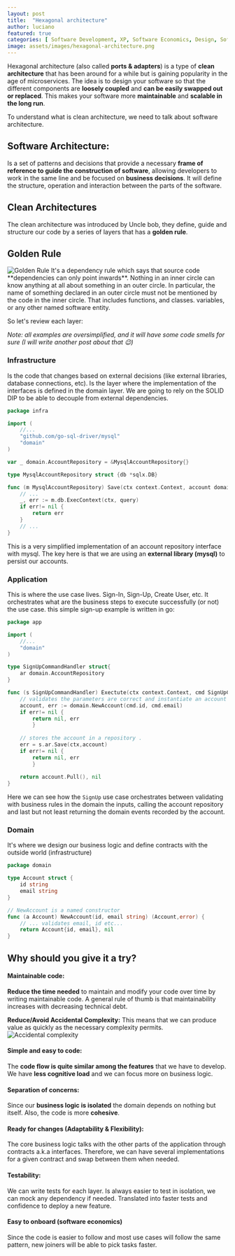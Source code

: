 ```yaml
---
layout: post
title:  "Hexagonal architecture"
author: luciano
featured: true
categories: [ Software Development, XP, Software Economics, Design, Software Architecture ]
image: assets/images/hexagonal-architecture.png
---
```

Hexagonal architecture (also called **ports & adapters**) is a type of **clean architecture** that has been around for a while but is gaining popularity in the age of microservices. 
The idea is to design your software so that the different components are **loosely coupled** and **can be easily swapped out or replaced**. This makes your software more **maintainable** and **scalable in the long run**.


To understand what is clean architecture, we need to talk about software architecture.
## Software Architecture: 
Is a set of patterns and decisions that provide a necessary **frame of reference to guide the construction of software**, allowing developers to work in the same line and be focused on **business decisions**. 
It will define the structure, operation and interaction between the parts of the software.
 
## Clean Architectures
The clean architecture was introduced by Uncle bob, they define, guide and structure our code by a series of layers that has a **golden rule**.

## Golden Rule
<img class="shadow-lg" src="{{site.baseurl}}/assets/images/golden-rule.png" alt="Golden Rule"/>
It's a dependency rule which says that source code **dependencies can only point inwards**. 
Nothing in an inner circle can know anything at all about something in an outer circle. In particular, the name of something declared in an outer circle must not be mentioned by the code in the inner circle. That includes functions, and classes. variables, or any other named software entity.

So let's review each layer:

_Note: all examples are oversimplified, and it will have some code smells for sure (I will write another post about that 😉)_  
### Infrastructure
Is the code that changes based on external decisions (like external libraries, database connections, etc). 
Is the layer where the implementation of the interfaces is defined in the domain layer.
We are going to rely on the SOLID DIP to be able to decouple from external dependencies.
```go
package infra

import (
	//...
	"github.com/go-sql-driver/mysql"
	"domain"
)

var _ domain.AccountRepository = &MysqlAccountRepository{}

type MysqlAccountRepository struct {db *sqlx.DB}

func (m MysqlAccountRepository) Save(ctx context.Context, account domain.Account) error {
	// ...
	_, err := m.db.ExecContext(ctx, query)
	if err!= nil {
		return err
    }
	// ...
}

```
This is a very simplified implementation of an account repository interface with mysql. 
The key here is that we are using an **external library (mysql)** to persist our accounts.


### Application
This is where the use case lives. Sign-In, Sign-Up, Create User, etc.
It orchestrates what are the business steps to execute successfully (or not) the use case.
this simple sign-up example is written in go:
```go
package app

import (
	//...
	"domain"
)

type SignUpCommandHandler struct{
	ar domain.AccountRepository
}

func (s SignUpCommandHandler) Exectute(ctx context.Context, cmd SignUpCommand) (domain.Event[], error) {
	// validates the parameters are correct and instantiate an account
	account, err := domain.NewAccount(cmd.id, cmd.email)
	if err!= nil {
		return nil, err
        }
	
	// stores the account in a repository . 
	err = s.ar.Save(ctx,account)
	if err!= nil {
		return nil, err
        }
	
	return account.Pull(), nil
}
```
Here we can see how the `SignUp` use case orchestrates between validating with business rules in the domain the inputs, calling the account repository and last but not least returning the domain events recorded by the account.

### Domain
It's where we design our business logic and define contracts with the outside world (infrastructure)
```go
package domain

type Account struct {
	id string
	email string
} 

// NewAccount is a named constructor
func (a Account) NewAccount(id, email string) (Account,error) {
	// ... validates email, id etc...
	return Account{id, email}, nil
}
```

## Why should you give it a try?
#### Maintainable code:
**Reduce the time needed** to maintain and modify your code over time by writing maintainable code. A general rule of thumb is that maintainability increases with decreasing technical debt. 

**Reduce/Avoid Accidental Complexity:** This means that we can produce value as quickly as the necessary complexity permits.
<img class="shadow-lg" src="{{site.baseurl}}/assets/images/accidental-complexity.png" alt="Accidental complexity"/>

#### Simple and easy to code: 
The **code flow is quite similar among the features** that we have to develop. We have **less cognitive load** and we can focus more on business logic.

#### Separation of concerns: 
Since our **business logic is isolated** the domain depends on nothing but itself. Also, the code is more **cohesive**.

#### Ready for changes (Adaptability & Flexibility): 
The core business logic talks with the other parts of the application through contracts a.k.a interfaces. Therefore, we can have several implementations for a given contract and swap between them when needed.

#### Testability: 
We can write tests for each layer. Is always easier to test in isolation, we can mock any dependency if needed. Translated into faster tests and confidence to deploy a new feature.

#### Easy to onboard (software economics)
Since the code is easier to follow and most use cases will follow the same pattern, new joiners will be able to pick tasks faster.